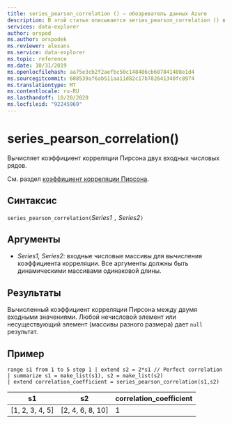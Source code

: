 ```yaml
---
title: series_pearson_correlation () — обозреватель данных Azure
description: В этой статье описывается series_pearson_correlation () в Azure обозреватель данных.
services: data-explorer
author: orspod
ms.author: orspodek
ms.reviewer: alexans
ms.service: data-explorer
ms.topic: reference
ms.date: 10/31/2019
ms.openlocfilehash: aa75e3cb2f2aefbc50c148486cb687841408e1d4
ms.sourcegitcommit: 608539af6ab511aa11d82c17b782641340fc8974
ms.translationtype: MT
ms.contentlocale: ru-RU
ms.lasthandoff: 10/20/2020
ms.locfileid: "92245969"
---
```

# <a name="series_pearson_correlation"></a>series_pearson_correlation()

Вычисляет коэффициент корреляции Пирсона двух входных числовых рядов.

См. раздел [коэффициент корреляции Пирсона](https://en.wikipedia.org/wiki/Pearson_correlation_coefficient).

## <a name="syntax"></a>Синтаксис

`series_pearson_correlation(`*Series1* `,` *Series2*`)`

## <a name="arguments"></a>Аргументы

* *Series1, Series2*: входные числовые массивы для вычисления коэффициента корреляции. Все аргументы должны быть динамическими массивами одинаковой длины. 

## <a name="returns"></a>Результаты

Вычисленный коэффициент корреляции Пирсона между двумя входными значениями. Любой нечисловой элемент или несуществующий элемент (массивы разного размера) дает `null` результат.

## <a name="example"></a>Пример

<!-- csl: https://help.kusto.windows.net:443/Samples -->
```kusto
range s1 from 1 to 5 step 1 | extend s2 = 2*s1 // Perfect correlation
| summarize s1 = make_list(s1), s2 = make_list(s2)
| extend correlation_coefficient = series_pearson_correlation(s1,s2)
```

|s1|s2|correlation_coefficient|
|---|---|---|
|[1, 2, 3, 4, 5]|[2, 4, 6, 8, 10]|1|
